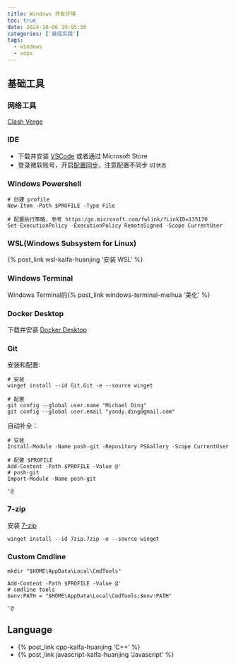 ```yaml
---
title: Windows 开发环境
toc: true
date: 2024-10-06 19:05:50
categories: ['最佳实践']
tags:
  - windows
  - xops
---
```



## 基础工具

### 网络工具

[Clash Verge](https://clashverge.net/)

### IDE

- 下载并安装 [VSCode](https://code.visualstudio.com/) 或者通过 Microsoft Store
- 登录微软账号，开启[配置同步](https://code.visualstudio.com/docs/editor/settings-sync)，注意配置不同步 `UI状态`

### Windows Powershell

```pwsh
# 创建 profile
New-Item -Path $PROFILE -Type File

# 配置执行策略, 参考 https:/go.microsoft.com/fwlink/?LinkID=135170
Set-ExecutionPolicy -ExecutionPolicy RemoteSigned -Scope CurrentUser
```

<!-- more -->

### WSL(Windows Subsystem for Linux)

{% post_link wsl-kaifa-huanjing '安装 WSL' %}

### Windows Terminal

Windows Terminal的{% post_link windows-terminal-meihua '美化' %}


### Docker Desktop

下载并安装 [Docker Desktop](https://docs.docker.com/desktop/)

### Git

安装和配置:

```pwsh
# 安装
winget install --id Git.Git -e --source winget

# 配置
git config --global user.name "Michael Ding"
git config --global user.email "yandy.ding@gmail.com"
```

自动补全：

```pwsh
# 安装
Install-Module -Name posh-git -Repository PSGallery -Scope CurrentUser

# 配置 $PROFILE
Add-Content -Path $PROFILE -Value @'
# posh-git
Import-Module -Name posh-git

'@
```

### 7-zip

安装 [7-zip](https://sparanoid.com/lab/7z/)

```pwsh
winget install --id 7zip.7zip -e --source winget
```

### Custom Cmdline

```pwsh
mkdir "$HOME\AppData\Local\CmdTools"

Add-Content -Path $PROFILE -Value @'
# cmdline tools
$env:PATH = "$HOME\AppData\Local\CmdTools;$env:PATH"

'@
```

## Language

- {% post_link cpp-kaifa-huanjing 'C++' %}
- {% post_link javascript-kaifa-huanjing 'Javascript' %}

